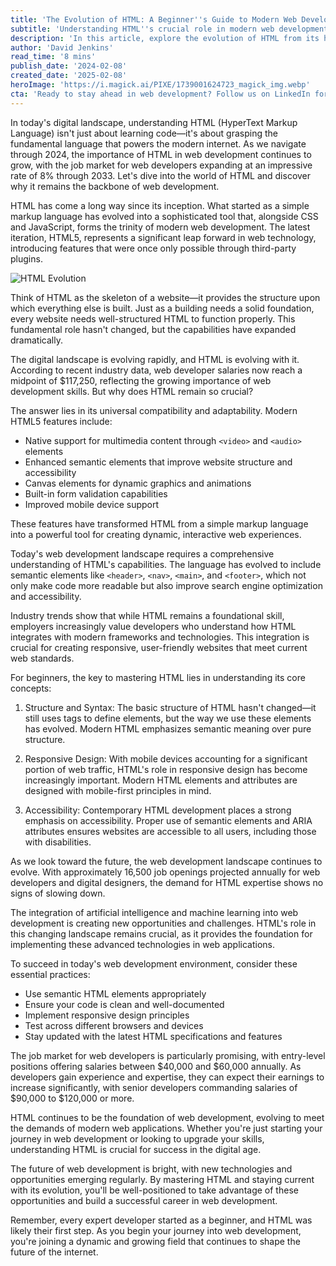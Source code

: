 ```yaml
---
title: 'The Evolution of HTML: A Beginner''s Guide to Modern Web Development'
subtitle: 'Understanding HTML''s crucial role in modern web development'
description: 'In this article, explore the evolution of HTML from its humble beginnings to its crucial role in modern web development. Learn about HTML5''s advanced features, current industry trends, and why understanding HTML remains essential for aspiring web developers in 2024 and beyond.'
author: 'David Jenkins'
read_time: '8 mins'
publish_date: '2024-02-08'
created_date: '2025-02-08'
heroImage: 'https://i.magick.ai/PIXE/1739001624723_magick_img.webp'
cta: 'Ready to stay ahead in web development? Follow us on LinkedIn for the latest insights, trends, and opportunities in HTML and modern web technologies!'
---
```


In today's digital landscape, understanding HTML (HyperText Markup Language) isn't just about learning code—it's about grasping the fundamental language that powers the modern internet. As we navigate through 2024, the importance of HTML in web development continues to grow, with the job market for web developers expanding at an impressive rate of 8% through 2033. Let's dive into the world of HTML and discover why it remains the backbone of web development.

HTML has come a long way since its inception. What started as a simple markup language has evolved into a sophisticated tool that, alongside CSS and JavaScript, forms the trinity of modern web development. The latest iteration, HTML5, represents a significant leap forward in web technology, introducing features that were once only possible through third-party plugins.

![HTML Evolution](https://i.magick.ai/PIXE/1739001624727_magick_img.webp)

Think of HTML as the skeleton of a website—it provides the structure upon which everything else is built. Just as a building needs a solid foundation, every website needs well-structured HTML to function properly. This fundamental role hasn't changed, but the capabilities have expanded dramatically.

The digital landscape is evolving rapidly, and HTML is evolving with it. According to recent industry data, web developer salaries now reach a midpoint of $117,250, reflecting the growing importance of web development skills. But why does HTML remain so crucial?

The answer lies in its universal compatibility and adaptability. Modern HTML5 features include:

- Native support for multimedia content through `<video>` and `<audio>` elements
- Enhanced semantic elements that improve website structure and accessibility
- Canvas elements for dynamic graphics and animations
- Built-in form validation capabilities
- Improved mobile device support

These features have transformed HTML from a simple markup language into a powerful tool for creating dynamic, interactive web experiences.

Today's web development landscape requires a comprehensive understanding of HTML's capabilities. The language has evolved to include semantic elements like `<header>`, `<nav>`, `<main>`, and `<footer>`, which not only make code more readable but also improve search engine optimization and accessibility.

Industry trends show that while HTML remains a foundational skill, employers increasingly value developers who understand how HTML integrates with modern frameworks and technologies. This integration is crucial for creating responsive, user-friendly websites that meet current web standards.

For beginners, the key to mastering HTML lies in understanding its core concepts:

1. Structure and Syntax: The basic structure of HTML hasn't changed—it still uses tags to define elements, but the way we use these elements has evolved. Modern HTML emphasizes semantic meaning over pure structure.

2. Responsive Design: With mobile devices accounting for a significant portion of web traffic, HTML's role in responsive design has become increasingly important. Modern HTML elements and attributes are designed with mobile-first principles in mind.

3. Accessibility: Contemporary HTML development places a strong emphasis on accessibility. Proper use of semantic elements and ARIA attributes ensures websites are accessible to all users, including those with disabilities.

As we look toward the future, the web development landscape continues to evolve. With approximately 16,500 job openings projected annually for web developers and digital designers, the demand for HTML expertise shows no signs of slowing down.

The integration of artificial intelligence and machine learning into web development is creating new opportunities and challenges. HTML's role in this changing landscape remains crucial, as it provides the foundation for implementing these advanced technologies in web applications.

To succeed in today's web development environment, consider these essential practices:

- Use semantic HTML elements appropriately
- Ensure your code is clean and well-documented
- Implement responsive design principles
- Test across different browsers and devices
- Stay updated with the latest HTML specifications and features

The job market for web developers is particularly promising, with entry-level positions offering salaries between $40,000 and $60,000 annually. As developers gain experience and expertise, they can expect their earnings to increase significantly, with senior developers commanding salaries of $90,000 to $120,000 or more.

HTML continues to be the foundation of web development, evolving to meet the demands of modern web applications. Whether you're just starting your journey in web development or looking to upgrade your skills, understanding HTML is crucial for success in the digital age.

The future of web development is bright, with new technologies and opportunities emerging regularly. By mastering HTML and staying current with its evolution, you'll be well-positioned to take advantage of these opportunities and build a successful career in web development.

Remember, every expert developer started as a beginner, and HTML was likely their first step. As you begin your journey into web development, you're joining a dynamic and growing field that continues to shape the future of the internet.